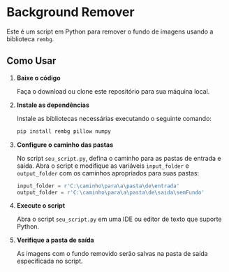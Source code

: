 # Background Remover

Este é um script em Python para remover o fundo de imagens usando a biblioteca `rembg`. 

## Como Usar

1. **Baixe o código**

   Faça o download ou clone este repositório para sua máquina local.

2. **Instale as dependências**

   Instale as bibliotecas necessárias executando o seguinte comando:

    ```bash
    pip install rembg pillow numpy
    ```

3. **Configure o caminho das pastas**

   No script `seu_script.py`, defina o caminho para as pastas de entrada e saída. Abra o script e modifique as variáveis `input_folder` e `output_folder` com os caminhos apropriados para suas pastas:

    ```python
    input_folder = r'C:\caminho\para\a\pasta\de\entrada'
    output_folder = r'C:\caminho\para\a\pasta\de\saida\semFundo'
    ```

4. **Execute o script**

   Abra o script `seu_script.py` em uma IDE ou editor de texto que suporte Python. 

5. **Verifique a pasta de saída**

   As imagens com o fundo removido serão salvas na pasta de saída especificada no script.


